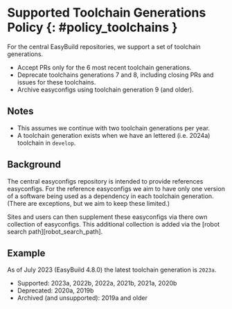 # Supported Toolchain Generations Policy {: #policy_toolchains }

For the central EasyBuild repositories, we support a set of toolchain generations.

* Accept PRs only for the 6 most recent toolchain generations.
* Deprecate toolchains generations 7 and 8, including closing PRs and issues for these toolchains.
* Archive easyconfigs using toolchain generation 9 (and older).

## Notes

* This assumes we continue with two toolchain generations per year.
* A toolchain generation exists when we have an lettered (i.e. 2024a) toolchain in `develop`.

## Background

The central easyconfigs repository is intended to provide references easyconfigs. For the reference easyconfigs we
aim to have only one version of a software being used as a dependency in each toolchain generation. (There are
exceptions, but we aim to keep these limited.)

Sites and users can then supplement these easyconfigs via there own collection of easyconfigs. This additional
collection is added via the [robot search path][robot_search_path].

## Example

As of July 2023 (EasyBuild 4.8.0) the latest toolchain generation is `2023a`.

* Supported: 2023a, 2022b, 2022a, 2021b, 2021a, 2020b
* Deprecated: 2020a, 2019b
* Archived (and unsupported): 2019a and older

